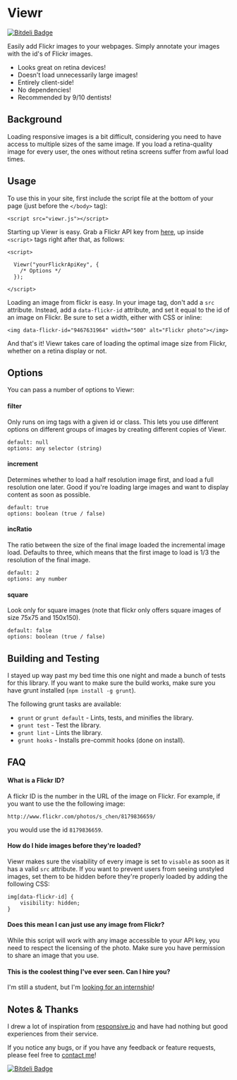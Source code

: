 Viewr
=====

[![Bitdeli Badge](https://d2weczhvl823v0.cloudfront.net/bichiliad/viewr/trend.png)](https://bitdeli.com/free "Bitdeli Badge")

Easily add Flickr images to your webpages. 
Simply annotate your images with the id's of Flickr images.

 * Looks great on retina devices!
 * Doesn't load unnecessarily large images! 
 * Entirely client-side!
 * No dependencies!
 * Recommended by 9/10 dentists!


Background
----------

Loading responsive images is a bit difficult, considering you need to have 
access to multiple sizes of the same image. If you load a retina-quality image
for every user, the ones without retina screens suffer from awful load times. 

Usage
-----

To use this in your site, first include the script file at the bottom of your 
page (just before the ```</body>``` tag):

    <script src="viewr.js"></script>

Starting up Viewr is easy. Grab a Flickr API key from [here][4], up 
inside ```<script>``` tags right after that, as follows: 
    
    <script>
    
      Viewr("yourFlickrApiKey", {
        /* Options */  
      });
    
    </script>


Loading an image from flickr is easy. In your image tag, don't add a ```src``` 
attribute. Instead, add a  ```data-flickr-id``` attribute, and set it equal to 
the id of an image on Flickr. Be sure to set a width, either with CSS or inline:

    <img data-flickr-id="9467631964" width="500" alt="Flickr photo"></img>

And that's it! Viewr takes care of loading the optimal image size from Flickr, 
whether on a retina display or not.


Options
-------

You can pass a number of options to Viewr:

#### filter ####
Only runs on img tags with a given id or class. This lets you use different
options on different groups of images by creating different copies of Viewr.

    default: null
    options: any selector (string)

#### increment ####
Determines whether to load a half resolution image first, and load a full 
resolution one later. Good if you're loading large images and want to display 
content as soon as possible.
    
    default: true
    options: boolean (true / false)

#### incRatio ####
The ratio between the size of the final image loaded the incremental image load. 
Defaults to three, which means that the first image to load is 1/3 the 
resolution of the final image. 

    default: 2 
    options: any number

#### square ####
Look only for square images (note that flickr only offers square images of size 
75x75 and 150x150).

    default: false
    options: boolean (true / false)


Building and Testing
--------------------

I stayed up way past my bed time this one night and made a bunch of tests for 
this library. If you want to make sure the build works, make sure you have 
grunt installed (```npm install -g grunt```).

The following grunt tasks are available: 

 * ```grunt``` or ```grunt default``` - Lints, tests, and minifies the library.
 * ```grunt test``` - Test the library.
 * ```grunt lint``` - Lints the library.
 * ```grunt hooks``` - Installs pre-commit hooks (done on install).


FAQ
-----

#### What is a Flickr ID? ####

A flickr ID is the number in the URL of the image on Flickr. For example, if
you want to use the the following image:

    http://www.flickr.com/photos/s_chen/8179836659/

you would use the id ```8179836659```.


#### How do I hide images before they're loaded? ####

Viewr makes sure the visability of every image is set to ```visable``` as soon 
as it has a valid ```src``` attribute. If you want to prevent users from 
seeing unstyled images, set them to be hidden before they're properly loaded by
 adding the following CSS:

    img[data-flickr-id] {
        visibility: hidden;
    }

#### Does this mean I can just use any image from Flickr? ####

While this script will work with any image accessible to your API key, you need
to respect the licensing of the photo. Make sure you have permission to share 
an image that you use. 


#### This is the coolest thing I've ever seen. Can I hire you? ####

I'm still a student, but I'm [looking for an internship][2]! 


Notes & Thanks
--------------

I drew a lot of inspiration from [responsive.io][1] and have had nothing but 
good experiences from their service. 

If you notice any bugs, or if you have any feedback or feature requests, please
feel free to [contact me][2]!


[1]: https://responsive.io/
[2]: http://technoheads.org/about/
[4]: http://www.flickr.com/services/api/misc.api_keys.html


[![Bitdeli Badge](https://d2weczhvl823v0.cloudfront.net/bichiliad/viewr/trend.png)](https://bitdeli.com/free "Bitdeli Badge")


